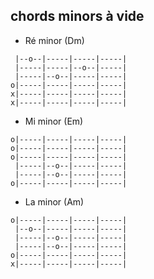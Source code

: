 ## chords minors à vide 


 * Ré minor (Dm) 

```
 |--o--|-----|-----|-----|
 |-----|-----|--o--|-----|
 |-----|--o--|-----|-----|
o|-----|-----|-----|-----|
x|-----|-----|-----|-----|
x|-----|-----|-----|-----|
```


 * Mi minor (Em) 

```
o|-----|-----|-----|-----|
o|-----|-----|-----|-----|
o|-----|-----|-----|-----|
 |-----|--o--|-----|-----|
 |-----|--o--|-----|-----|
o|-----|-----|-----|-----|
```


 * La minor (Am) 

```
o|-----|-----|-----|-----|
 |--o--|-----|-----|-----|
 |-----|--o--|-----|-----|
 |-----|--o--|-----|-----|
o|-----|-----|-----|-----|
x|-----|-----|-----|-----|
```

